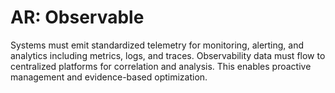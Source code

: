 # AR: Observable

Systems must emit standardized telemetry for monitoring, alerting, and analytics including metrics, logs, and traces. Observability data must flow to centralized platforms for correlation and analysis. This enables proactive management and evidence-based optimization.

